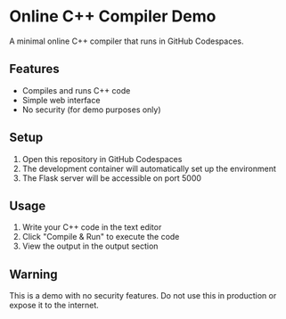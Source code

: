 # Online C++ Compiler Demo

A minimal online C++ compiler that runs in GitHub Codespaces.

## Features
- Compiles and runs C++ code
- Simple web interface
- No security (for demo purposes only)

## Setup
1. Open this repository in GitHub Codespaces
2. The development container will automatically set up the environment
3. The Flask server will be accessible on port 5000

## Usage
1. Write your C++ code in the text editor
2. Click "Compile & Run" to execute the code
3. View the output in the output section

## Warning
This is a demo with no security features. Do not use this in production or expose it to the internet.